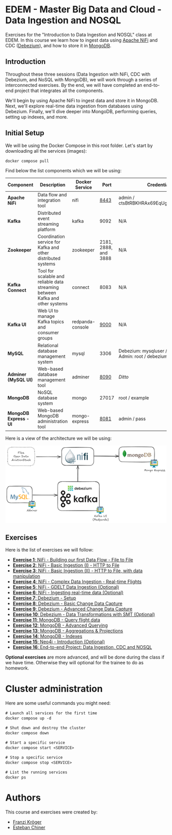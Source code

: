 # EDEM - Master Big Data and Cloud - Data Ingestion and NOSQL

Exercises for the "Introduction to Data Ingestion and NOSQL" class at EDEM.
In this course we learn how to ingest data using [Apache NiFi](https://nifi.apache.org/) and CDC ([Debezium](https://debezium.io/)), and how to store it in [MongoDB](https://www.mongodb.com/).

## Introduction

Throughout these three sessions (Data Ingestion with NiFi, CDC with Debezium, and NoSQL with MongoDB), we will work through a series of interconnected exercises. By the end, we will have completed an end-to-end project that integrates all the components.

We'll begin by using Apache NiFi to ingest data and store it in MongoDB. Next, we'll explore real-time data ingestion from databases using Debezium. Finally, we'll dive deeper into MongoDB, performing queries, setting up indexes, and more.

## Initial Setup

We will be using the Docker Compose in this root folder. Let's start by downloading all the services (images):

```shell
docker compose pull
```

Find below the list components which we will be using:

| Component  | Description | Docker Service | Port | Credentials |
| ------------- | ------------- | ------------- | ------------- | ------------- |
| **Apache NiFi**  | Data flow and integration tool | nifi  |  [8443](https://localhost:8443/nifi) | admin / ctsBtRBKHRAx69EqUghvvgEvjnaLjFEB |
| **Kafka** | Distributed event streaming platform | kafka | 9092 | N/A |
| **Zookeeper** | Coordination service for Kafka and other distributed systems | zookeeper | 2181, 2888, and 3888 | N/A |
| **Kafka Connect** | Tool for scalable and reliable data streaming between Kafka and other systems | connect | 8083 | N/A |
| **Kafka UI** | Web UI to manage Kafka topics and consumer groups | redpanda-console | [9000](http://localhost:9000/) | N/A |
| **MySQL** | Relational database management system | mysql | 3306 | Debezium: mysqluser / mysqlpw <br/> Admin: root / debezium |
| **Adminer (MySQL UI)** | Web-based database management tool | adminer | [8090](http://localhost:8090/) | *Ditto* |
| **MongoDB** | NoSQL database system | mongo | 27017 | root / example |
| **MongoDB Express - UI** | Web-based MongoDB administration tool | mongo-express | [8081](http://localhost:8081/) | admin / pass |

Here is a view of the architecture we will be using:

![Architecture](img/architecture.png)

## Exercises

Here is the list of exercises we will follow:

* [**Exercise 1**: NiFi - Building our first Data Flow - File to File](Exercises/Exercise01)
* [**Exercise 2**: NiFi - Basic Ingestion (I) - HTTP to File](Exercises/Exercise02)
* [**Exercise 3**: NiFi - Basic Ingestion (II) - HTTP to File, with data manipulation](Exercises/Exercise03)
* [**Exercise 4**: NiFi - Complex Data Ingestion - Real-time Flights](Exercises/Exercise04)
* [**Exercise 5**: NiFi - GDELT Data Ingestion (Optional)](Exercises/Exercise05)
* [**Exercise 6**: NiFi - Ingesting real-time data (Optional)](Exercises/Exercise06)
* [**Exercise 7**: Debezium - Setup](Exercises/Exercise07)
* [**Exercise 8**: Debezium - Basic Change Data Capture](Exercises/Exercise08)
* [**Exercise 9**: Debezium - Advanced Change Data Capture](Exercises/Exercise09)
* [**Exercise 10**: Debezium - Data Transformations with SMT (Optional)](Exercises/Exercise10)
* [**Exercise 11**: MongoDB - Query flight data](Exercises/Exercise11)
* [**Exercise 12**: MongoDB - Advanced Querying](Exercises/Exercise12)
* [**Exercise 13**: MongoDB - Aggregations & Projections](Exercises/Exercise13)
* [**Exercise 14**: MongoDB - Indexes](Exercises/Exercise14)
* [**Exercise 15**: Neo4j - Introduction (Optional)](Exercises/Exercise15)
* [**Exercise 16**: End-to-end Project: Data Ingestion, CDC and NOSQL](Exercises/Exercise16)

 **Optional exercises** are more advanced, and will be done during the class if we have time. Otherwise they will optional for the trainee to do as homework.

# Cluster administration

Here are some useful commands you might need:

```shell
# Launch all services for the first time
docker compose up -d
```

```shell
# Shut down and destroy the cluster
docker compose down
```

```shell
# Start a specific service
docker compose start <SERVICE>
```

```shell
# Stop a specific service
docker compose stop <SERVICE>
```

```shell
# List the running services
docker ps
```

# Authors

This course and exercises were created by:

* [Franzi Kröger](https://github.com/frkroe)
* [Esteban Chiner](https://github.com/echiner)